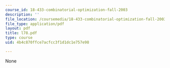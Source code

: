 ```yaml
---
course_id: 18-433-combinatorial-optimization-fall-2003
description: ''
file_location: /coursemedia/18-433-combinatorial-optimization-fall-2003/4b4c870ffce7acfcc3f1d1dc1e757e98_l78.pdf
file_type: application/pdf
layout: pdf
title: l78.pdf
type: course
uid: 4b4c870ffce7acfcc3f1d1dc1e757e98

---
```

None